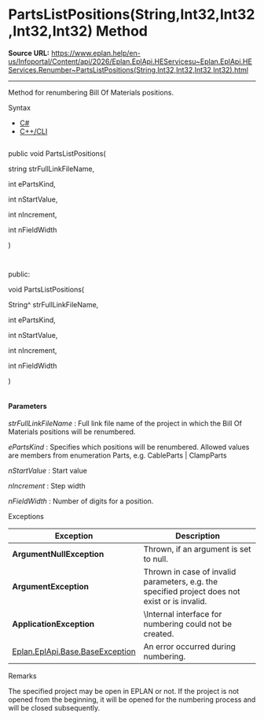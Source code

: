 # PartsListPositions(String,Int32,Int32,Int32,Int32) Method

**Source URL:** https://www.eplan.help/en-us/Infoportal/Content/api/2026/Eplan.EplApi.HEServicesu~Eplan.EplApi.HEServices.Renumber~PartsListPositions(String,Int32,Int32,Int32,Int32).html

---

Method for renumbering Bill Of Materials positions.

Syntax

- [C#](#i-syntax-CS)
- [C++/CLI](#i-syntax-CPP2005)

```
```
public void PartsListPositions( 

   string strFullLinkFileName,

   int ePartsKind,

   int nStartValue,

   int nIncrement,

   int nFieldWidth

)
```
```

```
```
public:

void PartsListPositions( 

   String^ strFullLinkFileName,

   int ePartsKind,

   int nStartValue,

   int nIncrement,

   int nFieldWidth

)
```
```

#### Parameters

*strFullLinkFileName*
:   Full link file name of the project in which the Bill Of Materials positions will be renumbered.

*ePartsKind*
:   Specifies which positions will be renumbered. Allowed values are members from enumeration Parts, e.g. CableParts | ClampParts

*nStartValue*
:   Start value

*nIncrement*
:   Step width

*nFieldWidth*
:   Number of digits for a position.

Exceptions

| Exception | Description |
| --- | --- |
| **ArgumentNullException** | Thrown, if an argument is set to null. |
| **ArgumentException** | Thrown in case of invalid parameters, e.g. the specified project does not exist or is invalid. |
| **ApplicationException** | \Internal interface for numbering could not be created. |
| [Eplan.EplApi.Base.BaseException](Eplan.EplApi.Baseu~Eplan.EplApi.Base.BaseException.html) | An error occurred during numbering. |

Remarks

The specified project may be open in EPLAN or not. If the project is not opened from the beginning, it will be opened for the numbering process and will be closed subsequently.
